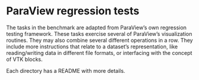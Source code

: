# ParaView regression tests

The tasks in the benchmark are adapted from ParaView’s own regression testing framework.
These tasks exercise several of ParaView’s visualization routines.
They may also combine several different operations in a row.
They include more instructions that relate to a dataset’s representation, like reading/writing data in different file formats, or interfacing with the concept of VTK blocks.

Each directory has a README with more details.
